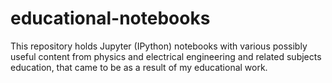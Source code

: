 # educational-notebooks
This repository holds Jupyter (IPython) notebooks with various possibly useful content from physics and electrical engineering and related subjects education, that came to be as a result of my educational work.

